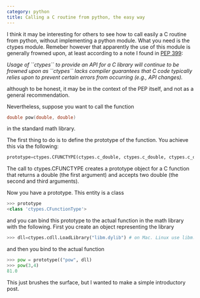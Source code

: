```yaml
---
category: python
title: Calling a C routine from python, the easy way
---
```


I think it may be interesting for others to see how to call easily a C
routine from python, without implementing a python module. What you need
is the ctypes module. Remeber however that apparently the use of this
module is generally frowned upon, at least according to a note I found
in [PEP 399](http://www.python.org/dev/peps/pep-0399/):

*Usage of \`\`ctypes\`\` to provide an API for a C library will continue
to be frowned upon as \`\`ctypes\`\` lacks compiler guarantees that C
code typically relies upon to prevent certain errors from occurring
(e.g., API changes).*

although to be honest, it may be in the context of the PEP itself, and
not as a general recommendation.

Nevertheless, suppose you want to call the function

```c
double pow(double, double)
```

in the standard math library.

The first thing to do is to define the prototype of the function. You
achieve this via the following:

```python
prototype=ctypes.CFUNCTYPE(ctypes.c_double, ctypes.c_double, ctypes.c_double)
```

The call to ctypes.CFUNCTYPE creates a prototype object for a C function
that returns a double (the first argument) and accepts two double (the
second and third arguments).

Now you have a prototype. This entity is a class

```python
>>> prototype
<class 'ctypes.CFunctionType'>
```

and you can bind this prototype to the actual function in the math
library with the following. First you create an object representing the
library

```python
>>> dll=ctypes.cdll.LoadLibrary("libm.dylib") # on Mac. Linux use libm.so
```

and then you bind to the actual function

```python
>>> pow = prototype(("pow", dll)
>>> pow(3,4)
81.0
```

This just brushes the surface, but I wanted to make a simple
introductory post.
